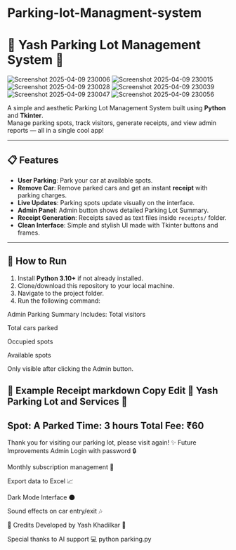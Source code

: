 # Parking-lot-Managment-system
# 🚗 Yash Parking Lot Management System 🚗
![Screenshot 2025-04-09 230006](https://github.com/user-attachments/assets/bf39ca97-2c50-46bb-ba56-c2cb233d770e)
![Screenshot 2025-04-09 230015](https://github.com/user-attachments/assets/230adb2f-95a9-4f7b-b6b7-ccdc67dd81f4)
![Screenshot 2025-04-09 230028](https://github.com/user-attachments/assets/677b24be-137c-40c8-8e7a-64b8ed545a08)
![Screenshot 2025-04-09 230039](https://github.com/user-attachments/assets/50e4a8ca-3c3e-4aba-bf21-598c78d2da83)
![Screenshot 2025-04-09 230047](https://github.com/user-attachments/assets/0bcf71a3-0cd6-4245-9fe6-6bb45836d65d)
![Screenshot 2025-04-09 230056](https://github.com/user-attachments/assets/f4001c07-78c1-4ef4-933a-c41319e87731)

A simple and aesthetic Parking Lot Management System built using **Python** and **Tkinter**.  
Manage parking spots, track visitors, generate receipts, and view admin reports — all in a single cool app!

---

## 📋 Features

- **User Parking**: Park your car at available spots.
- **Remove Car**: Remove parked cars and get an instant **receipt** with parking charges.
- **Live Updates**: Parking spots update visually on the interface.
- **Admin Panel**: Admin button shows detailed Parking Lot Summary.
- **Receipt Generation**: Receipts saved as text files inside `receipts/` folder.
- **Clean Interface**: Simple and stylish UI made with Tkinter buttons and frames.

---

## 🚀 How to Run

1. Install **Python 3.10+** if not already installed.
2. Clone/download this repository to your local machine.
3. Navigate to the project folder.
4. Run the following command:



Admin Parking Summary Includes:
Total visitors

Total cars parked

Occupied spots

Available spots

Only visible after clicking the Admin button.

🧾 Example Receipt
markdown
Copy
Edit
🚗 Yash Parking Lot and Services 🚗
--------------------------------------
Spot: A
Parked Time: 3 hours
Total Fee: ₹60
--------------------------------------
Thank you for visiting our parking lot, please visit again!
✨ Future Improvements
Admin Login with password 🔒

Monthly subscription management 📆

Export data to Excel 📈

Dark Mode Interface 🌑

Sound effects on car entry/exit 🎶

💬 Credits
Developed by Yash Khadilkar 🚀

Special thanks to AI support 💻
python parking.py
```bash
